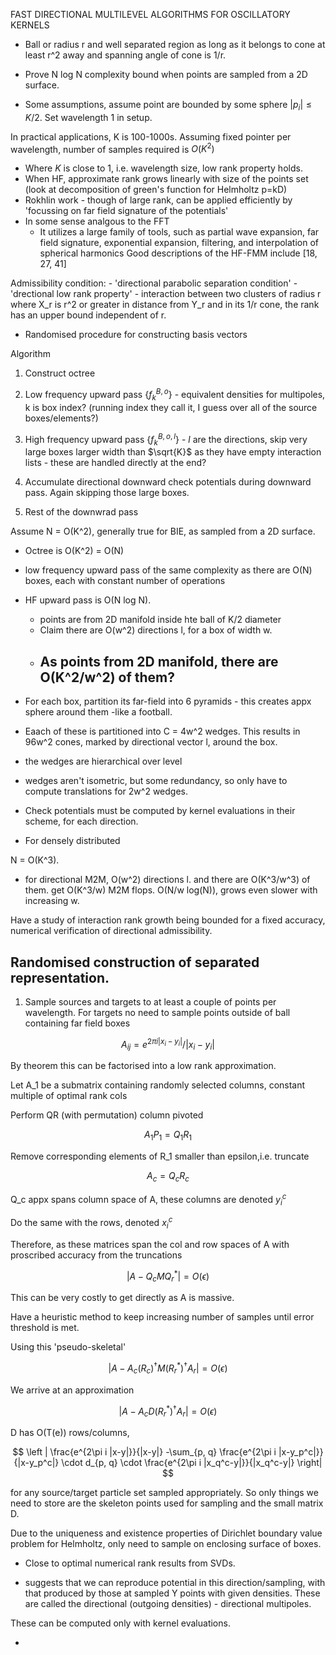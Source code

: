 FAST DIRECTIONAL MULTILEVEL ALGORITHMS FOR OSCILLATORY KERNELS

- Ball or radius r and well separated region as long as it belongs to cone at least r^2 away and spanning angle of cone is 1/r.

- Prove N log N complexity bound when points are sampled from a 2D surface.

- Some assumptions, assume point are bounded by some sphere $|p_i| \leq K/2$. Set wavelength 1 in setup.

In practical applications, K is 100-1000s. Assuming fixed pointer per wavelength, number of samples required is $O(K^2)$

- Where $K$ is close to 1, i.e. wavelength size, low rank property holds.
- When HF, approximate rank grows linearly with size of the points set (look at decomposition of green's function for Helmholtz p=kD)
- Rokhlin work - though of large rank, can be applied efficiently by 'focussing on far field signature of the potentials'
- In some sense analgous to the FFT
    - It utilizes a large family of tools, such as partial wave expansion, far field signature, exponential expansion, filtering, and interpolation of spherical harmonics
Good descriptions of the HF-FMM include [18, 27, 41]

Admissibility condition:
    - 'directional parabolic separation condition'
    - 'drectional low rank property'
        - interaction between two clusters of radius r where X_r is r^2 or greater in distance from Y_r and in its 1/r cone, the rank has an upper bound independent of r.

- Randomised procedure for constructing basis vectors


Algorithm

1. Construct octree

2. Low frequency upward pass $\{ f_k^{B, o} \}$ - equivalent densities for multipoles, k is box index? (running index they call it, I guess over all of the source boxes/elements?)

3. High frequency upward pass $\{ f_k^{B, o, l} \}$ - $l$ are the directions, skip very large boxes larger width than $\sqrt{K}$ as they have empty interaction lists - these are handled directly at the end?

4. Accumulate directional downward check potentials during downward pass. Again skipping those large boxes.

5. Rest of the downwrad pass

Assume N = O(K^2), generally true for BIE, as sampled from a 2D surface.

- Octree is O(K^2) = O(N)

- low frequency upward pass of the same complexity as there are O(N) boxes, each with constant number of operations

- HF upward pass is O(N log N).
    - points are from 2D manifold inside hte ball of K/2 diameter
    - Claim there are O(w^2) directions l, for a box of width w.
    - As points from 2D manifold, there are O(K^2/w^2) of them?
        -


- For each box, partition its far-field into 6 pyramids - this creates appx sphere around them -like a football.
- Eaach of these is partitioned into C = 4w^2 wedges. This results in 96w^2 cones, marked by directional vector l, around the box.
- the wedges are hierarchical over level
- wedges aren't isometric, but some redundancy, so only have to compute translations for 2w^2 wedges.
- Check potentials must be computed by kernel evaluations in their scheme, for each direction.


- For densely distributed

N = O(K^3).

- for directional M2M, O(w^2) directions l. and there are O(K^3/w^3) of them. get O(K^3/w) M2M flops. O(N/w log(N)), grows even slower with increasing w.

Have a study of interaction rank growth being bounded for a fixed accuracy, numerical verification of directional admissibility.


## Randomised construction of separated representation.

1. Sample sources and targets to at least a couple of points per wavelength. For targets no need to sample points outside of ball containing far field boxes

$$
A_{ij} = e^{2\pi i|x_i-y_i|}/|x_i-y_i|
$$

By theorem this can be factorised into a low rank approximation.

Let A_1 be a submatrix containing randomly selected columns, constant multiple of optimal rank cols

Perform QR (with permutation) column pivoted

$$
A_1 P_1 = Q_1 R_1
$$

Remove corresponding elements of R_1 smaller than epsilon,i.e. truncate

$$
A_c = Q_c R_c
$$

Q_c appx spans column space of A, these columns are denoted $y_i^c$

Do the same with the rows, denoted $x_i^c$

Therefore, as these matrices span the col and row spaces of A with proscribed accuracy from the truncations

$$
|A - Q_c M Q_r^*| = O(\epsilon)
$$

This can be very costly to get directly as A is massive.

Have a heuristic method to keep increasing number of samples until error threshold is met.

Using this 'pseudo-skeletal'

$$
|A - A_c (R_c)^\dagger M (R_r^*)^\dagger A_r| = O(\epsilon)
$$

We arrive at an approximation

$$
|A - A_c D(R_r^*)^\dagger A_r| = O(\epsilon)
$$

D has O(T(e)) rows/columns,

$$
\left | \frac{e^{2\pi i |x-y|}}{|x-y|} -\sum_{p, q} \frac{e^{2\pi i |x-y_p^c|}}{|x-y_p^c|} \cdot d_{p, q} \cdot \frac{e^{2\pi i |x_q^c-y|}}{|x_q^c-y|} \right|
$$

for any source/target particle set sampled appropriately. So only things we need to store are the skeleton points used for sampling and the small matrix D.

Due to the uniqueness and existence properties of Dirichlet boundary value problem for Helmholtz, only need to sample on enclosing surface of boxes.

- Close to optimal numerical rank results from SVDs.

- suggests that we can reproduce potential in this direction/sampling, with that produced by those at sampled Y points with given densities. These are called the directional (outgoing densities) - directional multipoles.

These can be computed only with kernel evaluations.

-